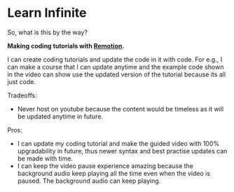 # Learn Infinite

So, what is this by the way?

**Making coding tutorials with [Remotion](https://www.remotion.dev/).**

I can create coding tutorials and update the code in it with code. For e.g., I can make a course that I can update anytime and the example code shown in the video can show use the updated version of the tutorial because its all just code.

Tradeoffs:
- Never host on youtube because the content would be timeless as it will be updated anytime in future.

Pros:
- I can update my coding tutorial and make the guided video with 100% upgradability in future, thus newer syntax and best practise updates can be made with time.
- I can keep the video pause experience amazing because the background audio keep playing all the time even when the video is paused. The background audio can keep playing.
